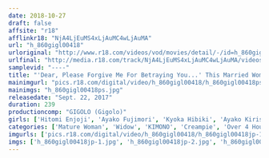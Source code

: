 ```yaml
---
date: 2018-10-27
draft: false
affsite: "r18"
afflinkr18: "NjA4LjEuMS4xLjAuMC4wLjAuMA"
url: "h_860gigl00418"
urloriginal: "http://www.r18.com/videos/vod/movies/detail/-/id=h_860gigl00418"
urlfinal: "http://media.r18.com/track/NjA4LjEuMS4xLjAuMC4wLjAuMA/videos/vod/movies/detail/-/id=h_860gigl00418"
samplevid: "----"
title: "'Dear, Please Forgive Me For Betraying You...' This Married Woman Who Lost Her Husband While She Was Still Young Is Being Lured To Temptation And Moaning And Groaning In Pleasure As She Gets Fucked Before His Memorial Photo"
mainimgurl: "pics.r18.com/digital/video/h_860gigl00418/h_860gigl00418ps.jpg"
mainimgs: "h_860gigl00418ps.jpg"
releasedate: "Sept. 22, 2017"
duration: 239
productioncomp: "GIGOLO (Gigolo)"
girls: ['Hitomi Enjoji', 'Ayako Fujimori', 'Kyoka Hibiki', 'Ayako Kirishima', 'Ayako Inoue', 'Yuki Arai']
categories: ['Mature Woman', 'Widow', 'KIMONO', 'Creampie', 'Over 4 Hours', 'Hi-Def']
imgurls: ['pics.r18.com/digital/video/h_860gigl00418/h_860gigl00418jp-1.jpg', 'pics.r18.com/digital/video/h_860gigl00418/h_860gigl00418jp-2.jpg', 'pics.r18.com/digital/video/h_860gigl00418/h_860gigl00418jp-3.jpg', 'pics.r18.com/digital/video/h_860gigl00418/h_860gigl00418jp-4.jpg', 'pics.r18.com/digital/video/h_860gigl00418/h_860gigl00418jp-5.jpg', 'pics.r18.com/digital/video/h_860gigl00418/h_860gigl00418jp-6.jpg', 'pics.r18.com/digital/video/h_860gigl00418/h_860gigl00418jp-7.jpg', 'pics.r18.com/digital/video/h_860gigl00418/h_860gigl00418jp-8.jpg', 'pics.r18.com/digital/video/h_860gigl00418/h_860gigl00418jp-9.jpg', 'pics.r18.com/digital/video/h_860gigl00418/h_860gigl00418jp-10.jpg', 'pics.r18.com/digital/video/h_860gigl00418/h_860gigl00418jp-11.jpg', 'pics.r18.com/digital/video/h_860gigl00418/h_860gigl00418jp-12.jpg', 'pics.r18.com/digital/video/h_860gigl00418/h_860gigl00418jp-13.jpg', 'pics.r18.com/digital/video/h_860gigl00418/h_860gigl00418jp-14.jpg', 'pics.r18.com/digital/video/h_860gigl00418/h_860gigl00418jp-15.jpg', 'pics.r18.com/digital/video/h_860gigl00418/h_860gigl00418jp-16.jpg', 'pics.r18.com/digital/video/h_860gigl00418/h_860gigl00418jp-17.jpg', 'pics.r18.com/digital/video/h_860gigl00418/h_860gigl00418jp-18.jpg', 'pics.r18.com/digital/video/h_860gigl00418/h_860gigl00418jp-19.jpg', 'pics.r18.com/digital/video/h_860gigl00418/h_860gigl00418jp-20.jpg']
imgs: ['h_860gigl00418jp-1.jpg', 'h_860gigl00418jp-2.jpg', 'h_860gigl00418jp-3.jpg', 'h_860gigl00418jp-4.jpg', 'h_860gigl00418jp-5.jpg', 'h_860gigl00418jp-6.jpg', 'h_860gigl00418jp-7.jpg', 'h_860gigl00418jp-8.jpg', 'h_860gigl00418jp-9.jpg', 'h_860gigl00418jp-10.jpg', 'h_860gigl00418jp-11.jpg', 'h_860gigl00418jp-12.jpg', 'h_860gigl00418jp-13.jpg', 'h_860gigl00418jp-14.jpg', 'h_860gigl00418jp-15.jpg', 'h_860gigl00418jp-16.jpg', 'h_860gigl00418jp-17.jpg', 'h_860gigl00418jp-18.jpg', 'h_860gigl00418jp-19.jpg', 'h_860gigl00418jp-20.jpg']
---
```


